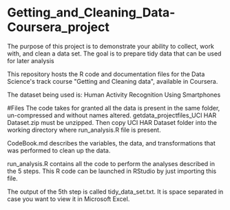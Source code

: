 # Getting_and_Cleaning_Data-Coursera_project
The purpose of this project is to demonstrate your ability to collect, work with, and clean a data set. The goal is to prepare tidy data that can be used for later analysis

This repository hosts the R code and documentation files for the Data Science's track course "Getting and Cleaning data", available in Coursera.

The dataset being used is: Human Activity Recognition Using Smartphones

#Files
The code takes for granted all the data is present in the same folder, un-compressed and without names altered.
getdata_projectfiles_UCI HAR Dataset.zip must be unzipped.
Then copy UCI HAR Dataset folder into the working directory where run_analysis.R file is present. 

CodeBook.md describes the variables, the data, and transformations that was performed to clean up the data.

run_analysis.R contains all the code to perform the analyses described in the 5 steps. This R code can be launched in RStudio by just importing this file.

The output of the 5th step is called tidy_data_set.txt. It is space separated in case you want to view it in Microsoft Excel.
